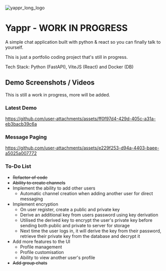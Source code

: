 ![yappr_long_logo](https://github.com/user-attachments/assets/4824bd5c-0f98-40a7-bae2-9b7b6b347cc0)
# Yappr - WORK IN PROGRESS

A simple chat application built with python & react so you can finally talk to yourself.

This is just a portfolio coding project that's still in progress.

Tech Stack: Python (FastAPI), ViteJS (React) and Docker (DB)

## Demo Screenshots / Videos
This is still a work in progress, more will be added.

### Latest Demo
https://github.com/user-attachments/assets/ff0f97d4-429d-405c-a31a-eb3bacb39c6a


### Message Paging
https://github.com/user-attachments/assets/e229f253-d94a-4403-baee-a5025a007772

### To-Do List
- ~~Refactor of code~~
- ~~Ability to create channels~~
- Implement the ability to add other users
  - Automatic channel creation when adding another user for direct messaging
- Implement encryption
  - On user register, create a public and private key
  - Derive an additional key from users password using key derivation
  - Utilised the derived key to encrypt the user's private key before sending both public and private to server for storage
  - Next time the user logs in, it will derive the key from their password, retrieve their private key from the database and decrypt it
- Add more features to the UI
  - Profile management
  - Profile customisation
  - Ability to view another user's profile
- ~~Add group chats~~

